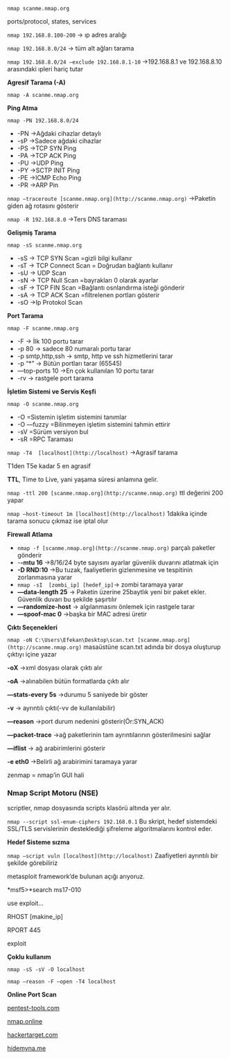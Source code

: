 `nmap scanme.nmap.org`

ports/protocol, states, services

`nmap 192.168.8.100-200`  → ıp adres aralığı

`nmap 192.168.8.0/24`  → tüm alt ağları tarama

`nmap 192.168.8.0/24 —exclude 192.168.8.1-10` ->192.168.8.1 ve 192.168.8.10 arasındaki ıpleri hariç tutar

****Agresif Tarama (-A)****

`nmap -A scanme.nmap.org`   

******************Ping Atma******************

`nmap -PN 192.168.8.0/24`  

- -PN →Ağdaki cihazlar detaylı
- -sP  →Sadece ağdaki cihazlar
- -PS  →TCP SYN Ping
- -PA  →TCP ACK Ping
- -PU  →UDP Ping
- -PY  →SCTP INIT Ping
- -PE  →ICMP Echo Ping
- -PR  →ARP Pin

`nmap —traceroute [scanme.nmap.org](http://scanme.nmap.org)`  →Paketin giden ağ rotasını gösterir

`nmap -R 192.168.8.0`  →Ters DNS taraması

**Gelişmiş Tarama**

`nmap -sS scanme.nmap.org`

- -sS → TCP SYN Scan =gizli bilgi kullanır
- -sT → TCP Connect Scan = Doğrudan bağlantı kullanır
- -sU → UDP Scan
- -sN → TCP Null Scan =bayrakları 0 olarak ayarlar
- -sF → TCP FIN Scan =Bağlantı osnlandırma isteği gönderir
- -sA → TCP ACK Scan =filtrelenen portları gösterir
- -sO →Ip Protokol Scan

**Port Tarama**

`nmap -F scanme.nmap.org`

- -F → İlk 100 portu tarar
- -p 80 → sadece 80 numaralı portu tarar
- -p smtp,http,ssh → smtp, http ve ssh hizmetlerini tarar
- -p “*” → Bütün portları tarar (65545)
- —top-ports 10 →En çok kullanılan 10 portu tarar
- -rv → rastgele port tarama

**İşletim Sistemi ve Servis Keşfi**

`nmap -O scanme.nmap.org`

- -O =Sistemin işletim sistemini tanımlar
- -O —fuzzy =Bilinmeyen işletim sistemini tahmin ettirir
- -sV =Sürüm versiyon bul
- -sR =RPC Taraması

`nmap -T4  [localhost](http://localhost)` →Agrasif tarama

T1den T5e kadar 5 en agrasif

**TTL**, Time to Live, yani yaşama süresi anlamına gelir.

`nmap -ttl 200 [scanme.nmap.org](http://scanme.nmap.org)`  ttl değerini 200 yapar

`nmap —host-timeout 1m [localhost](http://localhost)` 1dakika içinde tarama sonucu çıkmaz ise iptal olur

**Firewall Atlama**

- `nmap -f [scanme.nmap.org](http://scanme.nmap.org)` parçalı paketler gönderir
- -**-mtu 16**  →8/16/24  byte sayısını ayarlar güvenlik duvarını atlatmak için
- **-D RND:10**  →Bu tuzak, faaliyetlerin gizlenmesine ve tespitinin zorlanmasına yarar
- `nmap -sI  [zombi_ip] [hedef_ip]`→ zombi taramaya yarar
- **—data-length 25**  → Paketin üzerine 25baytlık yeni bir paket ekler. Güvenlik duvarı bu şekilde şaşırtılır
- **—randomize-host**  → algılanmasını önlemek için rastgele tarar
- **—spoof-mac 0**  →başka bir MAC adresi üretir

**Çıktı Seçenekleri**

`nmap -oN C:\Users\Efekan\Desktop\scan.txt [scanme.nmap.org](http://scanme.nmap.org)` masaüstüne scan.txt adında bir dosya oluşturup çıktıyı içine yazar

**-oX**  →xml dosyası olarak çıktı alır

**-oA**  →alınabilen bütün formatlarda çıktı alır

**—stats-every 5s**  →durumu 5 saniyede bir göster

 **-v**  → ayrıntılı çıktı(-vv de kullanılabilir)

**—reason**  →port durum nedenini gösterir(Ör:SYN_ACK)

**—packet-trace**  →ağ paketlerinin tam ayrıntılarının gösterilmesini sağlar

**—iflist**  → ağ arabirimlerini gösterir

**-e eth0**  →Belirli ağ arabirimini taramaya yarar

zenmap = nmap’in GUI hali

### Nmap Script Motoru (NSE)

scriptler, nmap dosyasında scripts klasörü altında yer alır.

`nmap --script ssl-enum-ciphers 192.168.0.1` Bu skript, hedef sistemdeki SSL/TLS servislerinin desteklediği şifreleme algoritmalarını kontrol eder.

**Hedef Sisteme sızma**

`nmap —script vuln [localhost](http://localhost)` Zaafiyetleri ayrıntılı bir şekilde görebiliriz

metasploit framework’de bulunan açığı arıyoruz. 

*msf5>*search ms17-010 

use exploit…

RHOST [makine_ip]

RPORT 445

exploit

**Çoklu kullanım**

`nmap -sS -sV -O localhost`

`nmap —reason -F —open -T4 localhost`

**Online Port Scan**

[pentest-tools.com](http://pentest-tools.com) 

[nmap.online](http://nmap.online) 

[hackertarget.com](http://hackertarget.com) 

[hidemyna.me](http://hidemyna.me)